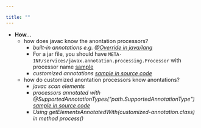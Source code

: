 ```yaml
---

title: "" 
---
```


- **How...**
  - how does javac know the anontation processors?
    - *built-in annotations e.g. [\@Override in java/lang](https://github.com/openjdk/jdk/blob/master/src/java.base/share/classes/java/lang/Override.java)*
    - For a jar file, you should have `META-INF/services/javax.annotation.processing.Processor` with processor name [sample](https://riptutorial.com/java/example/19926/compile-time-processing-using-annotation-processor)
    - *customized annotations [sample in source code](https://github.com/openjdk/jdk/blob/master/test/langtools/tools/javac/processing/ReportOnImportedModuleAnnotation/mods-src1/annotation/annotation/ModuleWarn.java)*
  - how do customized anontation processors know anontations?
    - *javac scan elements*
    - *processors annotated with \@SupportedAnnotationTypes("path.SupportedAnnotationType") [sample in source code](https://github.com/openjdk/jdk/blob/master/test/langtools/tools/javac/processing/ReportOnImportedModuleAnnotation/mods-src1/processor/processor/ModuleWarnProcessor.java)*
    - *Using getElementsAnnotatedWith(customized-annotation.class) in method process()*
